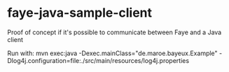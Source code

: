 faye-java-sample-client
=======================

Proof of concept if it's possible to communicate between Faye and a Java client

Run with:
    mvn exec:java -Dexec.mainClass="de.maroe.bayeux.Example" -Dlog4j.configuration=file:./src/main/resources/log4j.properties